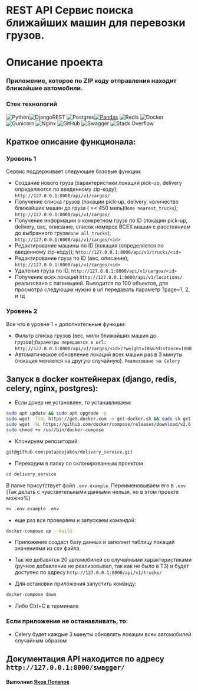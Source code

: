 # REST API Сервис поиска ближайших машин для перевозки грузов.

# Описание проекта
### Приложение, которое по ZIP коду отправления находит ближайшие автомобили.

### Стек технологий
![Python](https://img.shields.io/badge/python-3670A0?style=for-the-badge&logo=python&logoColor=ffdd54)![DjangoREST](https://img.shields.io/badge/DJANGO-REST-ff1709?style=for-the-badge&logo=django&logoColor=white&color=ff1709&labelColor=gray)
![Postgres](https://img.shields.io/badge/postgres-%23316192.svg?style=for-the-badge&logo=postgresql&logoColor=white)[![Pandas](https://img.shields.io/badge/pandas-%23150458.svg?style=for-the-badge&logo=pandas&logoColor=white)](https://pandas.pydata.org/)
![Redis](https://img.shields.io/badge/redis-%23DD0031.svg?style=for-the-badge&logo=redis&logoColor=white)
![Docker](https://img.shields.io/badge/docker-%230db7ed.svg?style=for-the-badge&logo=docker&logoColor=white)
![Gunicorn](https://img.shields.io/badge/gunicorn-%298729.svg?style=for-the-badge&logo=gunicorn&logoColor=white)
![Nginx](https://img.shields.io/badge/nginx-%23009639.svg?style=for-the-badge&logo=nginx&logoColor=white)
![GitHub](https://img.shields.io/badge/github-%23121011.svg?style=for-the-badge&logo=github&logoColor=white)
![Swagger](https://img.shields.io/badge/-Swagger-%23Clojure?style=for-the-badge&logo=swagger&logoColor=white)
![Stack Overflow](https://img.shields.io/badge/-Stackoverflow-FE7A16?style=for-the-badge&logo=stack-overflow&logoColor=white)

## Краткое описание функционала:
### Уровень 1

Сервис поддерживает следующие базовые функции:

- Создание нового груза (характеристики локаций pick-up, delivery определяются 
  по введенному zip-коду); ```http://127.0.0.1:8000/api/v1/cargos/```
- Получение списка грузов (локации pick-up, delivery, количество ближайших 
  машин до груза ( =< 450 миль)`Поле nearest_trucks`); ```http://127.0.0.1:8000/api/v1/cargos/```
- Получение информации о конкретном грузе по ID (локации pick-up, delivery, 
  вес, описание, список номеров ВСЕХ машин с расстоянием до выбранного груза`поле all_trucks`); ```http://127.0.0.1:8000/api/v1/cargos/<id>```
- Редактирование машины по ID (локация (определяется по введенному zip-коду)); ```http://127.0.0.1:8000/api/v1/trucks/<id>```
- Редактирование груза по ID (вес, описание); ```http://127.0.0.1:8000/api/v1/cargos/<id>```
- Удаление груза по ID. ```http://127.0.0.1:8000/api/v1/cargos/<id>```
- Получение всех локаций ``http://127.0.0.1:8000/api/v1/locations/`` реализовано с пагинацией. Выводится по 100 объектов, для просмотра следующих нужно в url передавать параметр ?page=1, 2, и тд

### Уровень 2

Все что в уровне 1 + дополнительные функции:

- Фильтр списка грузов (вес, мили ближайших машин до грузов);`Параметры передаются в url:` ```http://127.0.0.1:8000/api/v1/cargos/<id>/?weight=10&&?distance=1000```
- Автоматическое обновление локаций всех машин раз в 3 минуты (локация 
  меняется на другую случайную). ``Реализовано на Celery``

## Запуск в docker контейнерах (django, redis, celery, nginx, postgres):

- Если докер не установлен, то устанавливаем:
```bash
sudo apt update && sudo apt upgrade -y
sudo wget -fsSL https://get.docker.com -o get-docker.sh && sudo sh get-docker.sh && sudo rm get-docker.sh
sudo wget -SL https://github.com/docker/compose/releases/download/v2.6.0/docker-compose-linux-x86_64 -o /usr/bin/docker-compose
sudo chmod +x /usr/bin/docker-compose
```

- Клонируем репозиторий:
```bash
git@github.com:potapovjakov/delivery_service.git
```

- Переходим в папку со склонированным проектом 
```bash
сd delivery_service
```
  В папке присутствует файл ```.env.example```. Переименовываем его в ```.env``` (Так делать с чувствительными данными нельзя, но в этом проекте можно%)
```bash
mv .env.example .env
```

- еще раз все проверяем и запускаем командой:
```bash
docker-compose up --build
``` 

- Приложение создаст базу данных и заполнит таблицу локаций значениями из csv файла. 
- Так же добавятся 20 автомобилей со случайными характеристиками (ручное добавление не реализовывал, так как не было в ТЗ)
  и будет доступно по адресу ``http://127.0.0.1:8000/api/v1/trucks/``

- Для остановки приложения запустить команду:
```bash
docker-compose down
``` 
- Либо Ctrl+C в терминале


### Если приложение не останавливать, то:
- Celery будет каждые 3 минуты обновлять локации всех автомобилей случайным образом

## Документация API находится по адресу ``http://127.0.0.1:8000/swagger/``
#### Выполнил [Яков Потапов](https://github.com/potapovjakov)
